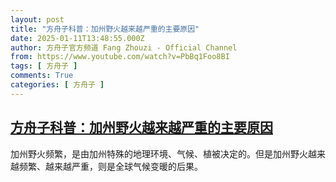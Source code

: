 ```yaml
---
layout: post
title: "方舟子科普：加州野火越来越严重的主要原因"
date: 2025-01-11T13:48:55.000Z
author: 方舟子官方频道 Fang Zhouzi - Official Channel
from: https://www.youtube.com/watch?v=PbBq1Foo8BI
tags: [ 方舟子 ]
comments: True
categories: [ 方舟子 ]
---
```

<!--1736603335000-->
[方舟子科普：加州野火越来越严重的主要原因](https://www.youtube.com/watch?v=PbBq1Foo8BI)
------

<div>
加州野火频繁，是由加州特殊的地理环境、气候、植被决定的。但是加州野火越来越频繁、越来越严重，则是全球气候变暖的后果。
</div>

